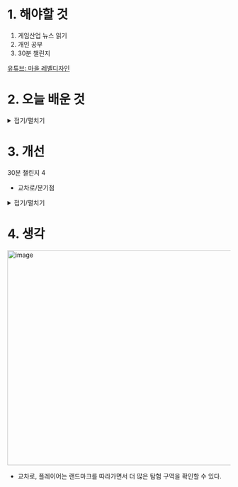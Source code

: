 
# 1. 해야할 것

1. 게임산업 뉴스 읽기 
2. 개인 공부
3. 30분 챌린지

[유튜브: 마을 레벨디자인](https://youtu.be/fQTTGXT6htc?si=QkR6rN39m4JGAfHK)


# 2. 오늘 배운 것

<details>
<summary>접기/펼치기</summary>

## 마을 레벨디자인
### 원신
- 몬드성
  - 비행을 하도록 유도한다
    - 높은 전망대를 이용한 주변으로 날아가게 만드는 구조
    - 길드 의뢰를 해결하기 위해 단과 높낮이를 통해 비행하게 하는 구조

- 리월
  - 구조물 이용한 파쿠르
    - 격자형 구조로 다른 구조물을 이용해야 높은 곳으로 올라갈 수 있다
    - 군옥각을 통해 이런 불편함을 해소한다

- 이나즈마
  - 비행 금지, 퍼즐 이용
    - 처마를 통해 높은 곳을 올라가기 힘든 구조
    - 퍼즐을 이용하면 빠르게 이동할 수 있다
   
- 수메르
  - 비행 금지, 퍼즐 이용
    - 크게 나선형으로 올라가는 구조>파쿠르 힘듬
    - 퍼즐을 이용하면 빠르게 이동할 수 있다
   
- 폰타인
  - 스태미나 사용
    - 넓은 공간과 높은 구조물을 통해 스태미나를 많이 사용해야 한다
    - 공간을 편하게 이동하기위해 엘리베이터와 이동 수단 배치
   



</details>




# 3. 개선

30분 챌린지 4
- 교차로/분기점

<details>
<summary>접기/펼치기</summary>



# 🎮 Blocktober 30일 체크리스트

## 🔹 Week 1: 기본 공간 감각 익히기 (Flow & Scale)
- [ ] 1일차: 좁은 복도 (긴장감과 시야 제한)  
- [ ] 2일차: 넓은 광장 (개방감, 시야 확보)  
- [ ] 3일차: 계단 + 고저차 공간 (시야 변화를 체험)  
- [ ] 4일차: 교차로 / 분기점 (플레이어 선택 유도)  
- [ ] 5일차: 복도 → 큰 방 → 복도 (기본 레벨 루프)  
- [ ] 6일차: 전투용 사각형 아레나 (엄폐물 배치 포함)  
- [ ] 7일차: 복습 – 지금까지 만든 블록아웃 연결하기  

---

## 🔹 Week 2: 플레이어 유도 & 탐험 (Landmark & Guidance)
- [ ] 8일차: 랜드마크가 보이는 시작 지점 (멀리 보이는 목표물)  
- [ ] 9일차: 빛으로 유도되는 좁은 복도  
- [ ] 10일차: 수직 이동 공간 (엘리베이터/사다리/낭떠러지)  
- [ ] 11일차: “한눈에 보이는 길 vs 숨겨진 길” 구조  
- [ ] 12일차: 루프 구조 (시작과 끝이 연결되는 맵)  
- [ ] 13일차: 시야 차단 → 돌면 놀라움이 있는 공간  
- [ ] 14일차: 복습 – 자연스럽게 목표 지점에 도달하는 블록아웃 제작  

---

## 🔹 Week 3: 전투 & 퍼즐 구조 (Challenge & Encounter)
- [ ] 15일차: 엄폐물 + 고저차 있는 전투 공간  
- [ ] 16일차: 좁은 다리 위 전투 (위험 + 긴장감)  
- [ ] 17일차: 플레이어를 분리시키는 구조 (협동 게임 상상)  
- [ ] 18일차: 잠긴 문 + 스위치 퍼즐 (간단한 조건 달기)  
- [ ] 19일차: 위험 구역(낭떠러지, 함정) + 안전 구역 대비  
- [ ] 20일차: 연속 전투 구간 (휴식 없이 몰아치는 구조)  
- [ ] 21일차: 복습 – 퍼즐 + 전투 혼합된 블록아웃  

---

## 🔹 Week 4: 내러티브 & 몰입 (Story & Atmosphere)
- [ ] 22일차: 시작 지점 = 안전한 허브 공간  
- [ ] 23일차: 폐허 도시 / 무너진 건물 느낌 블록아웃  
- [ ] 24일차: 긴장감 있는 복도 → 갑자기 확 트이는 공간 (심리 대비)  
- [ ] 25일차: 환경 스토리텔링 (구조물 배치로 상황 전달)  
- [ ] 26일차: 보스 전용 아레나 (입장 → 클라이맥스 → 탈출 루트)  
- [ ] 27일차: 탐험형 오픈존 (중앙에 랜드마크, 주변에 작은 이벤트 구역)  
- [ ] 28일차: 플레이어 귀환 루트 (시작 지점으로 돌아오게 설계)  
- [ ] 29일차: 최종 레벨 – 지금까지 배운 것 종합 블록아웃  
- [ ] 30일차: 회고 – 한 달 작업 정리, 노트/노션 기록  

---

## ✅ 팁

* 하루에 **완성도 100%** 필요 없음 → “아이디어 스케치” 수준 OK
* 제작 툴: Unreal Engine (Geometry Editing / BSP), Unity (ProBuilder) 추천
* 공유: 트위터(X), ArtStation, 노션 → #Blocktober 태그 붙이면 피드백 받을 확률 높음
* 가장 중요한 건 **반복** + **기록**입니다.


</details>



# 4. 생각
<img width="776" height="486" alt="image" src="https://github.com/user-attachments/assets/cfbeeae0-53ac-4416-b05a-165f3d699d41" />

- 교차로, 플레이어는 랜드마크를 따라가면서 더 많은 탐험 구역을 확인할 수 있다.

